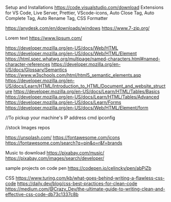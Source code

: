 Setup and Installations
https://code.visualstudio.com/download
Extensions for VS Code,
Live Server,
Prettier,
VScode-icons,
Auto Close Tag,
Auto Complete Tag,
Auto Rename Tag,
CSS Formatter

https://anydesk.com/en/downloads/windows
https://www.7-zip.org/

Lorem text
https://www.lipsum.com/

https://developer.mozilla.org/en-US/docs/Web/HTML
https://developer.mozilla.org/en-US/docs/Web/HTML/Element
https://html.spec.whatwg.org/multipage/named-characters.html#named-character-references
https://developer.mozilla.org/en-US/docs/Glossary/Semantics
https://www.w3schools.com/html/html5_semantic_elements.asp
https://developer.mozilla.org/en-US/docs/Learn/HTML/Introduction_to_HTML/Document_and_website_structure
https://developer.mozilla.org/en-US/docs/Learn/HTML/Tables/Basics
https://developer.mozilla.org/en-US/docs/Learn/HTML/Tables/Advanced
https://developer.mozilla.org/en-US/docs/Learn/Forms
https://developer.mozilla.org/en-US/docs/Web/HTML/Element/form

//To pickup your machine's IP address
cmd 
ipconfig

//stock Images repos

https://unsplash.com/
https://fontawesome.com/icons
https://fontawesome.com/search?q=pin&o=r&f=brands


Music to download
https://pixabay.com/music/
https://pixabay.com/images/search/developer/

sample projects on code pen
https://codepen.io/celincky/pen/abPjZb

CSS 
https://www.turing.com/kb/what-goes-behind-writing-a-flawless-css-code
https://daily.dev/blog/css-best-practices-for-clean-code
https://medium.com/@Crazy_Dev/the-ultimate-guide-to-writing-clean-and-effective-css-code-db73c1337c8b